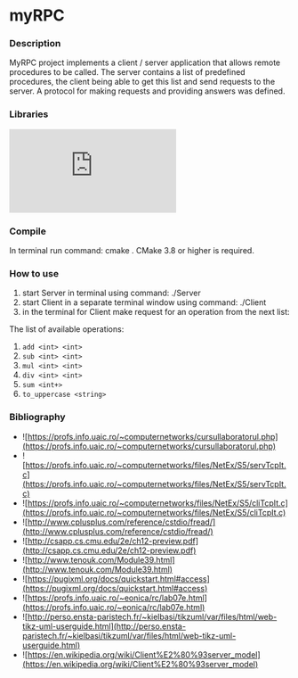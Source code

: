 # myRPC

### Description
MyRPC project implements a client / server application that allows remote procedures to be called. The server contains a list of predefined procedures, the client being able to get this list and send requests to the server. A protocol for making requests and providing answers was defined.

### Libraries
![pugixml](https://pugixml.org/docs/quickstart.html)

### Compile

In terminal run command: cmake .
CMake 3.8 or higher is required. 

### How to use
1. start Server in terminal using command: ./Server
2. start Client in a separate terminal window using command: ./Client
3. in the terminal for Client make request for an operation from the next list:

The list of available operations: 
1. `add <int> <int>`
2. `sub <int> <int>` 
3. `mul <int> <int>` 
4. `div <int> <int>` 
5. `sum <int+>` 
6. `to_uppercase <string>` 

### Bibliography
- ![https://profs.info.uaic.ro/~computernetworks/cursullaboratorul.php](https://profs.info.uaic.ro/~computernetworks/cursullaboratorul.php)
- ![https://profs.info.uaic.ro/~computernetworks/files/NetEx/S5/servTcpIt.c](https://profs.info.uaic.ro/~computernetworks/files/NetEx/S5/servTcpIt.c)
- ![https://profs.info.uaic.ro/~computernetworks/files/NetEx/S5/cliTcpIt.c](https://profs.info.uaic.ro/~computernetworks/files/NetEx/S5/cliTcpIt.c)
- ![http://www.cplusplus.com/reference/cstdio/fread/](http://www.cplusplus.com/reference/cstdio/fread/)
- ![http://csapp.cs.cmu.edu/2e/ch12-preview.pdf](http://csapp.cs.cmu.edu/2e/ch12-preview.pdf)
- ![http://www.tenouk.com/Module39.html](http://www.tenouk.com/Module39.html)
- ![https://pugixml.org/docs/quickstart.html#access](https://pugixml.org/docs/quickstart.html#access)
- ![https://profs.info.uaic.ro/~eonica/rc/lab07e.html](https://profs.info.uaic.ro/~eonica/rc/lab07e.html)
- ![http://perso.ensta-paristech.fr/~kielbasi/tikzuml/var/files/html/web-tikz-uml-userguide.html](http://perso.ensta-paristech.fr/~kielbasi/tikzuml/var/files/html/web-tikz-uml-userguide.html)
- ![https://en.wikipedia.org/wiki/Client%E2%80%93server_model](https://en.wikipedia.org/wiki/Client%E2%80%93server_model)
